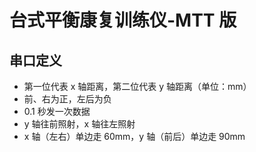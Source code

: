 <!--
 * @Author      : Mr.bin
 * @Date        : 2023-06-16 21:37:05
 * @LastEditTime: 2023-06-19 20:14:18
 * @Description : energy-n14-e13-mtt-table-balance-instrument
-->

# 台式平衡康复训练仪-MTT 版

## 串口定义

- 第一位代表 x 轴距离，第二位代表 y 轴距离（单位：mm）
- 前、右为正，左后为负
- 0.1 秒发一次数据
- y 轴往前照射，x 轴往左照射
- x 轴（左右）单边走 60mm，y 轴（前后）单边走 90mm
